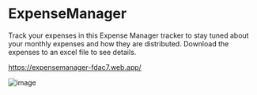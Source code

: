 # ExpenseManager

Track your expenses in this Expense Manager tracker to stay tuned about your monthly expenses and how they are distributed. Download the expenses to an excel file to see 
details.

https://expensemanager-fdac7.web.app/

![image](https://user-images.githubusercontent.com/56965182/163750467-641625b8-d24b-4649-adf6-dff87d8a13b4.png)
